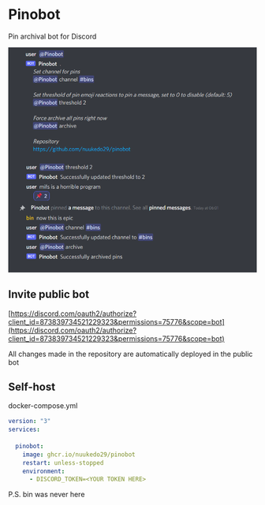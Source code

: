 # Pinobot 

Pin archival bot for Discord

![downloads](./assets/overview.png)


## Invite public bot
[https://discord.com/oauth2/authorize?client_id=873839734521229323&permissions=75776&scope=bot](https://discord.com/oauth2/authorize?client_id=873839734521229323&permissions=75776&scope=bot)

All changes made in the repository are automatically deployed in the public bot


## Self-host

docker-compose.yml

```yaml
version: "3"
services:

  pinobot:
    image: ghcr.io/nuukedo29/pinobot
    restart: unless-stopped
    environment:
      - DISCORD_TOKEN=<YOUR TOKEN HERE>
```

P.S. bin was never here